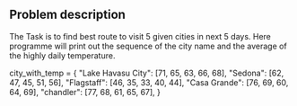 ## Problem description

The Task is to find best route to visit 5 given cities in next 5 days. Here programme will print out the sequence of the city name and the average of the highly daily temperature.

city_with_temp = {
    "Lake Havasu City": [71, 65, 63, 66, 68],
    "Sedona": [62, 47, 45, 51, 56],
    "Flagstaff": [46, 35, 33, 40, 44],
    "Casa Grande": [76, 69, 60, 64, 69],
    "chandler": [77, 68, 61, 65, 67],
}
